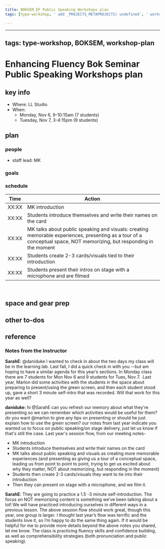 ```yaml
---
title: BOKSEM_EF Public Speaking Workshops plan
tags: [type-workshop, ' add _PROJECTS_METAPROJECTS) undefined', ' workshop-plan']

---
```


---
tags: type-workshop, BOKSEM, workshop-plan
---


# Enhancing Fluency Bok Seminar Public Speaking Workshops plan

## key info
- Where: LL Studio
- When: 
    - Monday, Nov 6, 9-10:15am (7 students)
    - Tuesday, Nov 7, 3-4:15pm (9 students)


## plan

### people
* staff lead: MK
### goals
### schedule

| Time | Action |
| -------- | -------- |
| XX:XX | MK introduction |
| XX:XX | Students introduce themselves and write their names on the card |
| XX:XX | MK talks about public speaking and visuals: creating memorable experiences, presenting as a tour of a conceptual space, NOT memorizing, but responding in the moment |
| XX:XX | Students create 2-3 cards/visuals tied to their introduction |
| XX:XX | Students present their intros on stage with a microphone and are filmed |

 
## space and gear prep


## other to-dos

## reference

### Notes from the Instructor

**SarahE**: @daniduke I wanted to check in about the two days my class will be in the learning lab. Last fall, I did a quick check in with you --but am hoping to have a similar agenda for this year’s sections. In Monday class there are 7 students for Mon Nov 6 and 9 students for Tues, Nov 7.  Last year, Marlon did some activities with the students in the space about preparing to present/using the green screen, and then each student stood up, gave a short 3 minute self-intro that was recorded. Will that work for this year as well?


**daniduke**: hi @SarahE can you refresh our memory about what they're presenting so we can remember which activities would be useful for them? do you want @marlon to give any tips on presenting or should he just explain how to use the green screen?  our notes from last year indicate you wanted us to focus on public speaking/on stage delivery, just let us know if that's still the case. Last year's session flow, from our meeting notes-  

-   MK introduction
-   Students introduce themselves and write their names on the card
-   MK talks about public speaking and visuals as creating more memorable experiences (and presenting as giving us a tour of a conceptual space, leading us from point to point to point, trying to get us excited about why they matter, NOT about memorizing, but responding in the moment)
-   Students then create 2-3 cards/visuals they want to tie into their introduction
-   Then they can present on stage with a microphone, and we film it.

**SarahE**: They are going to practice a 1.5 -3 minute self-introduction. The focus on NOT memorizing content is something we’ve been talking about a lot! We will have practiced introducing ourselves in different ways in a previous lesson. The above session flow should work great, though this year, one group is larger. I thought last year’s flow was terrific and the students love it, so I’m happy to do the same thing again. If it would be helpful for me to provide more details beyond the above notes you shared, let me know. The class is practicing fluency skills and confidence building, as well as comprehensibility strategies (both pronunciation and public speaking).

